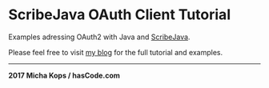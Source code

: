 # ScribeJava OAuth Client Tutorial

Examples adressing OAuth2 with Java and [ScribeJava].

Please feel free to visit [my blog] for the full tutorial and examples.

-----

**2017 Micha Kops / hasCode.com**

   [ScribeJava]:https://github.com/scribejava/scribejava
   [my blog]:http://www.hascode.com/